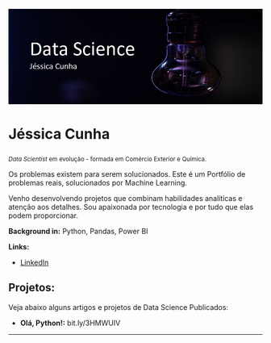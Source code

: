 

<p align="left">
  <img src="imagemedt2.jpg" >
</p>

# Jéssica Cunha
<sub>*Data Scientist* em evolução - formada em Comércio Exterior e Química.</sub>

Os problemas existem para serem solucionados. 
Este é um Portfólio de problemas reais, solucionados por Machine Learning.

Venho desenvolvendo projetos que combinam habilidades analíticas e atenção aos detalhes. Sou apaixonada por tecnologia e por tudo que elas podem proporcionar.


**Background in:** Python, Pandas, Power BI

**Links:**
* [LinkedIn](https://www.linkedin.com/in/j%C3%A9ssica-cunha/)


## Projetos:
Veja abaixo alguns artigos e projetos de Data Science Publicados:

* **Olá, Python!:** bit.ly/3HMWUIV


---



